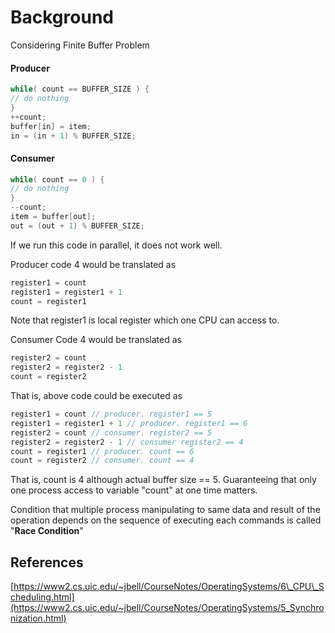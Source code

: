 # Background

Considering Finite Buffer Problem

#### Producer

```c
while( count == BUFFER_SIZE ) {
// do nothing
}
++count;
buffer[in] = item;
in = (in + 1) % BUFFER_SIZE;
```

#### Consumer

```c
while( count == 0 ) {
// do nothing
}
--count;
item = buffer[out];
out = (out + 1) % BUFFER_SIZE;
```

If we run this code in parallel, it does not work well.

Producer code 4 would be translated as

```c
register1 = count
register1 = register1 + 1
count = register1
```

Note that register1 is local register which one CPU can access to.

Consumer Code 4 would be translated as

```c
register2 = count
register2 = register2 - 1
count = register2
```

That is, above code could be executed as

```c
register1 = count // producer. register1 == 5
register1 = register1 + 1 // producer. register1 == 6
register2 = count // consumer. register2 == 5
register2 = register2 - 1 // consumer register2 == 4
count = register1 // producer. count == 6
count = register2 // consumer. count == 4
```

That is, count is 4 although actual buffer size == 5. Guaranteeing that only one process access to variable "count" at one time matters.

Condition that multiple process manipulating to same data and result of the operation depends on the sequence of executing each commands is called "**Race Condition**"

## References

[https://www2.cs.uic.edu/~jbell/CourseNotes/OperatingSystems/6\_CPU\_Scheduling.html](https://www2.cs.uic.edu/~jbell/CourseNotes/OperatingSystems/5_Synchronization.html)






